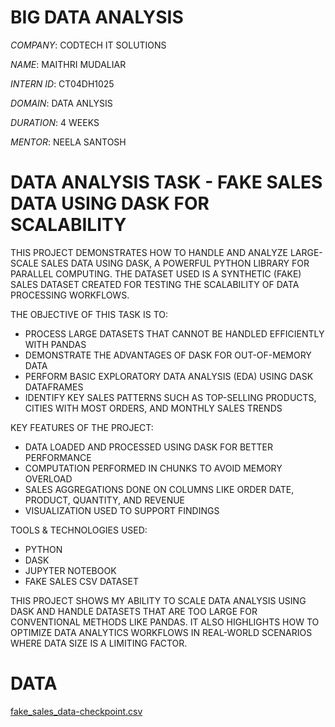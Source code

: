 # BIG DATA ANALYSIS

*COMPANY*: CODTECH IT SOLUTIONS

*NAME*: MAITHRI MUDALIAR

*INTERN ID*: CT04DH1025

*DOMAIN*: DATA ANLYSIS

*DURATION*: 4 WEEKS

*MENTOR*: NEELA SANTOSH

# DATA ANALYSIS TASK - FAKE SALES DATA USING DASK FOR SCALABILITY

THIS PROJECT DEMONSTRATES HOW TO HANDLE AND ANALYZE LARGE-SCALE SALES DATA USING DASK, A POWERFUL PYTHON LIBRARY FOR PARALLEL COMPUTING. 
THE DATASET USED IS A SYNTHETIC (FAKE) SALES DATASET CREATED FOR TESTING THE SCALABILITY OF DATA PROCESSING WORKFLOWS.

THE OBJECTIVE OF THIS TASK IS TO:
- PROCESS LARGE DATASETS THAT CANNOT BE HANDLED EFFICIENTLY WITH PANDAS
- DEMONSTRATE THE ADVANTAGES OF DASK FOR OUT-OF-MEMORY DATA
- PERFORM BASIC EXPLORATORY DATA ANALYSIS (EDA) USING DASK DATAFRAMES
- IDENTIFY KEY SALES PATTERNS SUCH AS TOP-SELLING PRODUCTS, CITIES WITH MOST ORDERS, AND MONTHLY SALES TRENDS

KEY FEATURES OF THE PROJECT:
- DATA LOADED AND PROCESSED USING DASK FOR BETTER PERFORMANCE
- COMPUTATION PERFORMED IN CHUNKS TO AVOID MEMORY OVERLOAD
- SALES AGGREGATIONS DONE ON COLUMNS LIKE ORDER DATE, PRODUCT, QUANTITY, AND REVENUE
- VISUALIZATION USED TO SUPPORT FINDINGS

TOOLS & TECHNOLOGIES USED:
- PYTHON
- DASK
- JUPYTER NOTEBOOK
- FAKE SALES CSV DATASET

THIS PROJECT SHOWS MY ABILITY TO SCALE DATA ANALYSIS USING DASK AND HANDLE DATASETS THAT ARE TOO LARGE FOR CONVENTIONAL METHODS LIKE PANDAS. 
IT ALSO HIGHLIGHTS HOW TO OPTIMIZE DATA ANALYTICS WORKFLOWS IN REAL-WORLD SCENARIOS WHERE DATA SIZE IS A LIMITING FACTOR.

# DATA

[fake_sales_data-checkpoint.csv](https://github.com/user-attachments/files/21051494/fake_sales_data-checkpoint.csv)
